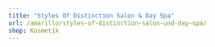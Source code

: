 ```yaml
---
title: "Styles Of Distinction Salon & Day Spa"
url: /amarillo/styles-of-distinction-salon-und-day-spa/
shop: Kosmetik
---
```


